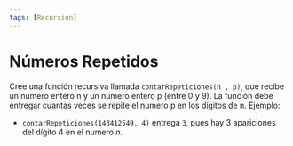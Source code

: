 ```yaml
---
tags: [Recursion]
---
```


# Números Repetidos

Cree una función recursiva llamada `contarRepeticiones(n , p)`, que recibe un numero entero n y un numero entero p (entre 0 y 9). La función debe entregar cuantas veces se repite el numero p en los dígitos de n. Ejemplo:
- `contarRepeticiones(143412549, 4)` entrega `3`, pues hay 3 apariciones del dígito 4 en el numero $n$.